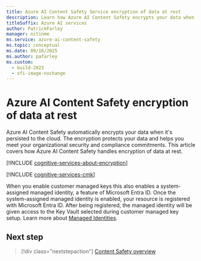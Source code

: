 ```yaml
---
title: Azure AI Content Safety Service encryption of data at rest
description: Learn how Azure AI Content Safety encrypts your data when it's persisted to the cloud.
titleSuffix: Azure AI services
author: PatrickFarley
manager: nitinme
ms.service: azure-ai-content-safety
ms.topic: conceptual
ms.date: 09/16/2025
ms.author: pafarley
ms.custom:
  - build-2023
  - sfi-image-nochange
---
```



# Azure AI Content Safety encryption of data at rest

Azure AI Content Safety automatically encrypts your data when it's persisted to the cloud. The encryption protects your data and helps you meet your organizational security and compliance commitments. This article covers how Azure AI Content Safety handles encryption of data at rest. 

[!INCLUDE [cognitive-services-about-encryption](../../includes/cognitive-services-about-encryption.md)]

[!INCLUDE [cognitive-services-cmk](../../includes/configure-customer-managed-keys.md)]

When you enable customer managed keys this also enables a system-assigned managed identity, a feature of Microsoft Entra ID. Once the system-assigned managed identity is enabled, your resource is registered with Microsoft Entra ID. After being registered, the managed identity will be given access to the Key Vault selected during customer managed key setup. Learn more about [Managed Identities](/azure/active-directory/managed-identities-azure-resources/overview).

## Next step

> [!div class="nextstepaction"]
> [Content Safety overview](../overview.md)